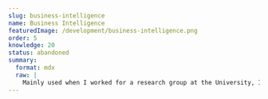 ```yaml
---
slug: business-intelligence
name: Business Intelligence
featuredImage: /development/business-intelligence.png
order: 5
knowledge: 20
status: abandoned
summary:
  format: mdx
  raw: |
    Mainly used when I worked for a research group at the University, I forgot everything afterwards though _(:_
---
```

